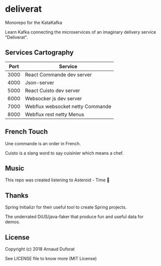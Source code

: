 # deliverat
Monorepo for the KataKafka

Learn Kafka connecting the microservices of an imaginary delivery service "Deliverat".

## Services Cartography

| Port | Service                          |
| ---- | -------------------------------- |
| 3000 | React Commande dev server        |
| 4000 | Json-server                      |
| 5000 | React Cuisto dev server          |
| 6000 | Websocker js dev server          |
| 7000 | Webflux websocket netty Commande |
| 8000 | Webflux rest netty Menus         |

## French Touch

Une commande is an order in French.

Cuisto is a slang word to say cuisinier which means a chef.

## Music
This repo was created listening to Asteroid - Time :guitar:

## Thanks
Spring Initializr for their useful tool to create Spring projects.

The underrated DiUS/java-faker that produce fun and useful data for demos.

## License

Copyright (c) 2018 Arnaud Duforat

See LICENSE file to know more (MIT License)

